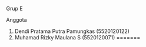 Grup E

Anggota

1. Dendi Pratama Putra Pamungkas (5520120122)
2. Muhamad Rizky Maulana S (5520120071)
=======

